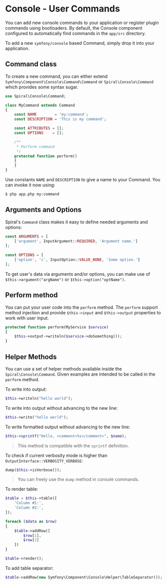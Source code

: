 # Console - User Commands
You can add new console commands to your application or register plugin commands using bootloaders. By default, the Console
component configured to automatically find commands in the `app/src` directory.

To add a new `symfony/console` based Command, simply drop it into your application. 

## Command class
To create a new command, you can either extend `Symfony\Component\Console\Command\Command` or `Spiral\Console\Command` which 
provides some syntax sugar.

```php
use Spiral\Console\Command;

class MyCommand extends Command
{
    const NAME        = 'my:command';
    const DESCRIPTION = 'This is my command';

    const ATTRIBUTES = [];
    const OPTIONS    = [];

    /**
     * Perform command
     */
    protected function perform()
    {
    }
}
```

Use constants `NAME` and `DESCRIPTION` to give a name to your Command. You can invoke it now using:

```bash
$ php app.php my:command 
```

## Arguments and Options
Spiral's `Command` class makes it easy to define needed arguments and options:

```php
const ARGUMENTS = [
    ['argument', InputArgument::REQUIRED, 'Argument name.']
];
    
const OPTIONS = [
    ['option', 'c', InputOption::VALUE_NONE, 'Some option.']
];
```

To get user's data via arguments and/or options, you can make use of `$this->argument("argName")` or 
`$this->option("optName")`. 

## Perform method
You can put your user code into the `perform` method. The `perform` support method injection and provide `$this->input` and
 `$this->output` properties to work with user input.

```php
protected function perform(MyService $service)
{
    $this->output->writeln($service->doSomething());
}
```

## Helper Methods
You can use a set of helper methods available inside the `Spiral\Console\Command`. Given examples are intended to be called in
the `perform` method.

To write into output:

```php
$this->writeln("hello world");
```

To write into output without advancing to the new line:

```php
$this->write("hello world");
```

To write formatted output without advancing to the new line:

```php
$this->sprintf("Hello, <comment>%s</comment>", $name);
```

> This method is compatible with the `sprintf` definition.

To check if current verbosity mode is higher than `OutputInterface::VERBOSITY_VERBOSE`:

```php
dump($this->isVerbose());
```

> You can freely use the `dump` method in console commands.

To render table:

```php
$table = $this->table([
    'Column #1:',
    'Column #2:',
]);

foreach ($data as $row)
{
    $table->addRow([
        $row[1],
        $row[2]
    ])
}

$table->render();
```

To add table separator:

```php
$table->addRow(new Symfony\Component\Console\Helper\TableSeparator());
```

